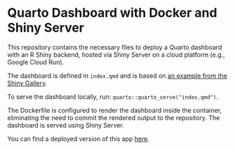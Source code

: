 # Quarto Dashboard with Docker and Shiny Server

This repository contains the necessary files to deploy a Quarto dashboard with an R Shiny backend, hosted via Shiny Server on a cloud platform (e.g., Google Cloud Run).

The dashboard is defined in `index.qmd` and is based on [an example from the Shiny Gallery](https://shiny.posit.co/r/gallery/start-simple/kmeans-example/).

To serve the dashboard locally, run: `quarto::quarto_serve("index.qmd")`.

The Dockerfile is configured to render the dashboard inside the container, eliminating the need to commit the rendered output to the repository. The dashboard is served using Shiny Server.

You can find a deployed version of this app [here](https://quarto-dashboard-741951891520.europe-west1.run.app/).
